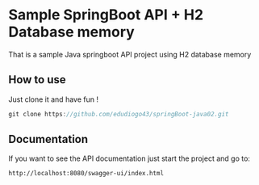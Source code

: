 # Sample SpringBoot API + H2 Database memory
That is a sample Java springboot API project using H2 database memory

## How to use
Just clone it and have fun !

```javascript
git clone https://github.com/edudiogo43/springBoot-java02.git
```

## Documentation
If you want to see the API documentation just start the project and go to:

```bash
http://localhost:8080/swagger-ui/index.html
```